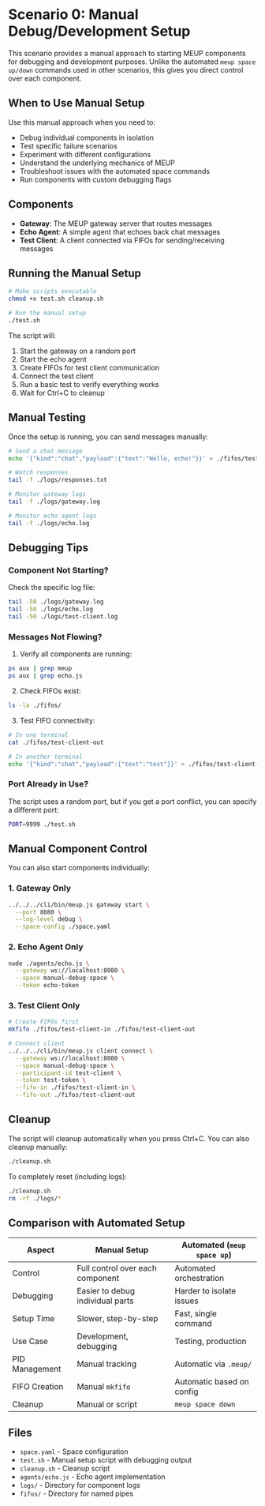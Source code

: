 # Scenario 0: Manual Debug/Development Setup

This scenario provides a manual approach to starting MEUP components for debugging and development purposes. Unlike the automated `meup space up/down` commands used in other scenarios, this gives you direct control over each component.

## When to Use Manual Setup

Use this manual approach when you need to:
- Debug individual components in isolation
- Test specific failure scenarios
- Experiment with different configurations
- Understand the underlying mechanics of MEUP
- Troubleshoot issues with the automated space commands
- Run components with custom debugging flags

## Components

- **Gateway**: The MEUP gateway server that routes messages
- **Echo Agent**: A simple agent that echoes back chat messages
- **Test Client**: A client connected via FIFOs for sending/receiving messages

## Running the Manual Setup

```bash
# Make scripts executable
chmod +x test.sh cleanup.sh

# Run the manual setup
./test.sh
```

The script will:
1. Start the gateway on a random port
2. Start the echo agent
3. Create FIFOs for test client communication
4. Connect the test client
5. Run a basic test to verify everything works
6. Wait for Ctrl+C to cleanup

## Manual Testing

Once the setup is running, you can send messages manually:

```bash
# Send a chat message
echo '{"kind":"chat","payload":{"text":"Hello, echo!"}}' > ./fifos/test-client-in

# Watch responses
tail -f ./logs/responses.txt

# Monitor gateway logs
tail -f ./logs/gateway.log

# Monitor echo agent logs
tail -f ./logs/echo.log
```

## Debugging Tips

### Component Not Starting?
Check the specific log file:
```bash
tail -50 ./logs/gateway.log
tail -50 ./logs/echo.log
tail -50 ./logs/test-client.log
```

### Messages Not Flowing?
1. Verify all components are running:
```bash
ps aux | grep meup
ps aux | grep echo.js
```

2. Check FIFOs exist:
```bash
ls -la ./fifos/
```

3. Test FIFO connectivity:
```bash
# In one terminal
cat ./fifos/test-client-out

# In another terminal
echo '{"kind":"chat","payload":{"text":"test"}}' > ./fifos/test-client-in
```

### Port Already in Use?
The script uses a random port, but if you get a port conflict, you can specify a different port:
```bash
PORT=9999 ./test.sh
```

## Manual Component Control

You can also start components individually:

### 1. Gateway Only
```bash
../../../cli/bin/meup.js gateway start \
  --port 8080 \
  --log-level debug \
  --space-config ./space.yaml
```

### 2. Echo Agent Only
```bash
node ./agents/echo.js \
  --gateway ws://localhost:8080 \
  --space manual-debug-space \
  --token echo-token
```

### 3. Test Client Only
```bash
# Create FIFOs first
mkfifo ./fifos/test-client-in ./fifos/test-client-out

# Connect client
../../../cli/bin/meup.js client connect \
  --gateway ws://localhost:8080 \
  --space manual-debug-space \
  --participant-id test-client \
  --token test-token \
  --fifo-in ./fifos/test-client-in \
  --fifo-out ./fifos/test-client-out
```

## Cleanup

The script will cleanup automatically when you press Ctrl+C. You can also cleanup manually:

```bash
./cleanup.sh
```

To completely reset (including logs):
```bash
./cleanup.sh
rm -rf ./logs/*
```

## Comparison with Automated Setup

| Aspect | Manual Setup | Automated (`meup space up`) |
|--------|-------------|------------------------------|
| Control | Full control over each component | Automated orchestration |
| Debugging | Easier to debug individual parts | Harder to isolate issues |
| Setup Time | Slower, step-by-step | Fast, single command |
| Use Case | Development, debugging | Testing, production |
| PID Management | Manual tracking | Automatic via `.meup/` |
| FIFO Creation | Manual `mkfifo` | Automatic based on config |
| Cleanup | Manual or script | `meup space down` |

## Files

- `space.yaml` - Space configuration
- `test.sh` - Manual setup script with debugging output
- `cleanup.sh` - Cleanup script
- `agents/echo.js` - Echo agent implementation
- `logs/` - Directory for component logs
- `fifos/` - Directory for named pipes